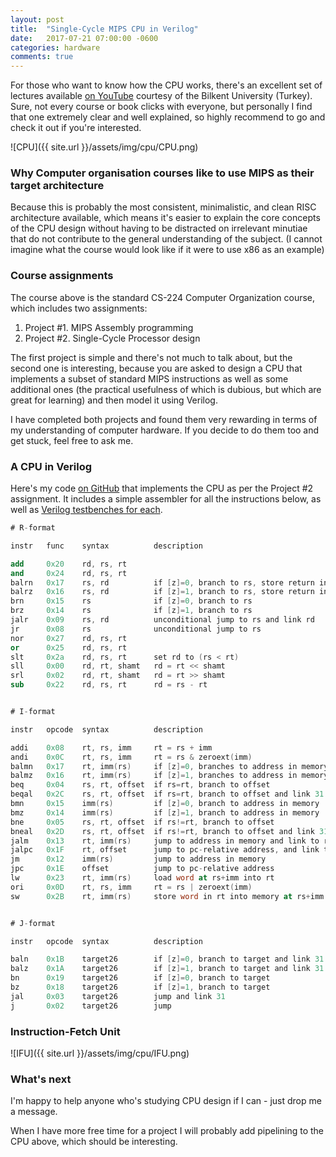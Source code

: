 ```yaml
---
layout: post
title:  "Single-Cycle MIPS CPU in Verilog"
date:   2017-07-21 07:00:00 -0600
categories: hardware
comments: true
---
```


For those who want to know how the CPU works, there's an excellent set of lectures available [on YouTube](https://www.youtube.com/playlist?list=PLhwVAYxlh5dvB1MkZrcRZy6x_a2yORNAu) courtesy of the Bilkent University (Turkey). Sure, not every course or book clicks with everyone, but personally I find that one extremely clear and well explained, so highly recommend to go and check it out if you're interested.

![CPU]({{ site.url }}/assets/img/cpu/CPU.png)

<!--more-->

### Why Computer organisation courses like to use MIPS as their target architecture

Because this is probably the most consistent, minimalistic, and clean RISC architecture available, which means it's easier to explain the core concepts of the CPU design without having to be distracted on irrelevant minutiae that do not contribute to the general understanding of the subject. (I cannot imagine what the course would look like if it were to use x86 as an example)

### Course assignments

The course above is the standard CS-224 Computer Organization course, which includes two assignments:

1. Project #1. MIPS Assembly programming
2. Project #2. Single-Cycle Processor design

The first project is simple and there's not much to talk about, but the second one is interesting, because you are asked to design a CPU that implements a subset of standard MIPS instructions as well as some additional ones (the practical usefulness of which is dubious, but which are great for learning) and then model it using Verilog.

I have completed both projects and found them very rewarding in terms of my understanding of computer hardware. If you decide to do them too and get stuck, feel free to ask me.

### A CPU in Verilog

Here's my code [on GitHub](https://github.com/obiwanus/mips-single-cycle) that implements the CPU as per the Project #2 assignment. It includes a simple assembler for all the instructions below, as well as [Verilog testbenches for each](https://github.com/obiwanus/mips-single-cycle/tree/master/processor/tests/instructions).

```nasm
# R-format

instr   func    syntax          description

add     0x20    rd, rs, rt
and     0x24    rd, rs, rt
balrn   0x17    rs, rd          if [z]=0, branch to rs, store return in rd (31 by default)
balrz   0x16    rs, rd          if [z]=1, branch to rs, store return in rd (31 by default)
brn     0x15    rs              if [z]=0, branch to rs
brz     0x14    rs              if [z]=1, branch to rs
jalr    0x09    rs, rd          unconditional jump to rs and link rd
jr      0x08    rs              unconditional jump to rs
nor     0x27    rd, rs, rt
or      0x25    rd, rs, rt
slt     0x2a    rd, rs, rt      set rd to (rs < rt)
sll     0x00    rd, rt, shamt   rd = rt << shamt
srl     0x02    rd, rt, shamt   rd = rt >> shamt
sub     0x22    rd, rs, rt      rd = rs - rt


# I-format

instr   opcode  syntax          description

addi    0x08    rt, rs, imm     rt = rs + imm
andi    0x0C    rt, rs, imm     rt = rs & zeroext(imm)
balmn   0x17    rt, imm(rs)     if [z]=0, branches to address in memory and links to rt(31)
balmz   0x16    rt, imm(rs)     if [z]=1, branches to address in memory and links to rt(31)
beq     0x04    rs, rt, offset  if rs=rt, branch to offset
beqal   0x2C    rs, rt, offset  if rs=rt, branch to offset and link 31
bmn     0x15    imm(rs)         if [z]=0, branch to address in memory
bmz     0x14    imm(rs)         if [z]=1, branch to address in memory
bne     0x05    rs, rt, offset  if rs!=rt, branch to offset
bneal   0x2D    rs, rt, offset  if rs!=rt, branch to offset and link 31
jalm    0x13    rt, imm(rs)     jump to address in memory and link to rt(31)
jalpc   0x1F    rt, offset      jump to pc-relative address, and link to rt(31)
jm      0x12    imm(rs)         jump to address in memory
jpc     0x1E    offset          jump to pc-relative address
lw      0x23    rt, imm(rs)     load word at rs+imm into rt
ori     0x0D    rt, rs, imm     rt = rs | zeroext(imm)
sw      0x2B    rt, imm(rs)     store word in rt into memory at rs+imm


# J-format

instr   opcode  syntax          description

baln    0x1B    target26        if [z]=0, branch to target and link 31
balz    0x1A    target26        if [z]=1, branch to target and link 31
bn      0x19    target26        if [z]=0, branch to target
bz      0x18    target26        if [z]=1, branch to target
jal     0x03    target26        jump and link 31
j       0x02    target26        jump
```

### Instruction-Fetch Unit

![IFU]({{ site.url }}/assets/img/cpu/IFU.png)

### What's next

I'm happy to help anyone who's studying CPU design if I can - just drop me a message.

When I have more free time for a project I will probably add pipelining to the CPU above, which should be interesting.
